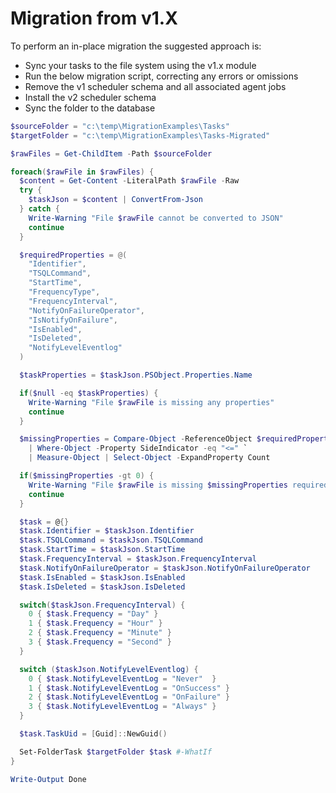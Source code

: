 # Migration from v1.X

To perform an in-place migration the suggested approach is:

- Sync your tasks to the file system using the v1.x module
- Run the below migration script, correcting any errors or omissions
- Remove the v1 scheduler schema and all associated agent jobs
- Install the v2 scheduler schema
- Sync the folder to the database

```powershell
$sourceFolder = "c:\temp\MigrationExamples\Tasks"
$targetFolder = "c:\temp\MigrationExamples\Tasks-Migrated"

$rawFiles = Get-ChildItem -Path $sourceFolder

foreach($rawFile in $rawFiles) {
  $content = Get-Content -LiteralPath $rawFile -Raw 
  try {
    $taskJson = $content | ConvertFrom-Json
  } catch {
    Write-Warning "File $rawFile cannot be converted to JSON"
    continue
  }

  $requiredProperties = @(
    "Identifier",
    "TSQLCommand",
    "StartTime",
    "FrequencyType",
    "FrequencyInterval",
    "NotifyOnFailureOperator",
    "IsNotifyOnFailure",
    "IsEnabled",
    "IsDeleted",
    "NotifyLevelEventlog"
  )

  $taskProperties = $taskJson.PSObject.Properties.Name

  if($null -eq $taskProperties) {
    Write-Warning "File $rawFile is missing any properties"
    continue
  }

  $missingProperties = Compare-Object -ReferenceObject $requiredProperties -DifferenceObject $taskProperties `
    | Where-Object -Property SideIndicator -eq "<=" `
    | Measure-Object | Select-Object -ExpandProperty Count 

  if($missingProperties -gt 0) {
    Write-Warning "File $rawFile is missing $missingProperties required properties"
    continue
  }

  $task = @{}
  $task.Identifier = $taskJson.Identifier
  $task.TSQLCommand = $taskJson.TSQLCommand
  $task.StartTime = $taskJson.StartTime
  $task.FrequencyInterval = $taskJson.FrequencyInterval
  $task.NotifyOnFailureOperator = $taskJson.NotifyOnFailureOperator
  $task.IsEnabled = $taskJson.IsEnabled
  $task.IsDeleted = $taskJson.IsDeleted

  switch($taskJson.FrequencyInterval) {
    0 { $task.Frequency = "Day" }
    1 { $task.Frequency = "Hour" }
    2 { $task.Frequency = "Minute" }
    3 { $task.Frequency = "Second" }
  }

  switch ($taskJson.NotifyLevelEventlog) {
    0 { $task.NotifyLevelEventLog = "Never"  }
    1 { $task.NotifyLevelEventLog = "OnSuccess" }
    2 { $task.NotifyLevelEventLog = "OnFailure" }
    3 { $task.NotifyLevelEventLog = "Always" }
  }

  $task.TaskUid = [Guid]::NewGuid()

  Set-FolderTask $targetFolder $task #-WhatIf
}

Write-Output Done
```